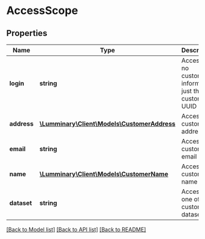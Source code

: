 # AccessScope

## Properties
Name | Type | Description | Notes
------------ | ------------- | ------------- | -------------
**login** | **string** | Access to no customer information, just the customer UUID | [optional] 
**address** | [**\Lumminary\Client\Models\CustomerAddress**](CustomerAddress.md) | Access to customer address | [optional] 
**email** | **string** | Access to customer email | [optional] 
**name** | [**\Lumminary\Client\Models\CustomerName**](CustomerName.md) | Access to customer name | [optional] 
**dataset** | **string** | Access to one of the customer&#39;s datasets | [optional] 

[[Back to Model list]](../README.md#documentation-for-models) [[Back to API list]](../README.md#documentation-for-api-endpoints) [[Back to README]](../README.md)


